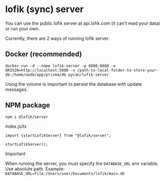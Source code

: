 # lofik (sync) server

You can use the public lofik server at api.lofik.com (it can't read your data) or run your own.

Currently, there are 2 ways of running lofik server.

## Docker (recommended)

`docker run -d --name lofik-server -p 8080:8080 -e ORIGIN=http://localhost:5000 -v /path-to-local-folder-to-store-your-db:/home/node/app/prisma/db pycan/lofik-server`

Using the volume is important to persist the database with update messages.

## NPM package

`npm i @lofik/server`

index.js/ts

```
import {startLofikServer} from "@lofik/server";

startLofikServer();
```

> [!IMPORTANT]
> When running the server, you must specify the `DATABASE_URL` env variable. Use absolute path. Example: `DATABASE_URL=file:/Users/user/Documents/lofik/main.db`
